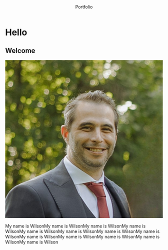 <!DOCTYPE html>
<html lang="en">
<head>
    <meta charset="UTF-8">
    <meta name="viewport" content="width=device-width, initial-scale=1.0">
    <meta name="description" content="Wilson Mendes, Portfolio, Web developer.">
    <meta name="keywords" content="Web site, Developer, Full stack, Back-end, Front-end">
    <title>Portfolio</title>
    <!--Favicon-->
    <link rel="icon" type="image/png" sizes="16x16" href="assets/images/favicon/favicon-16x16.png">
    <link rel="icon" type="image/png" sizes="32x32" href="assets/images/favicon/favicon-32x32.png">
    <link rel="apple-touch-icon" href="assets/images/favicon/apple-touch-icon.png">

 <!--Bootstrap 5 CSS-->
 <link href="https://cdn.jsdelivr.net/npm/bootstrap@5.3.3/dist/css/bootstrap.min.css" rel="stylesheet" integrity="sha384-QWTKZyjpPEjISv5WaRU9OFeRpok6YctnYmDr5pNlyT2bRjXh0JMhjY6hW+ALEwIH" crossorigin="anonymous">
    
 <!-- CSS Style-->
 <link rel="stylesheet" href="assets/css/style.css">

</head>
<style>
    body{
        background: url(assets/images/dark-concrete-texture-background-photo.jpg)  no-repeat center/cover;
 }
</style>
<body>
    <header>Portfolio</header>
<div class="container">
    <div class="row">
        <div class="col-md-2">
    <h1 id="hello">Hello</h1>
    <h2 class="greating">Welcome</h2>
        </div>
    </div>    
        <div class="row">
            <div class="col-md">
    <img src="assets/images/me-in-a-suit.jpg" alt="me-in-a-suit" class="img-fluid">
        </div>
    </div>
    <div class="row">
        <div class="col">
    <p class="me" class="row">My name is WilsonMy name is WilsonMy name is WilsonMy name is WilsonMy name is WilsonMy name is WilsonMy name is WilsonMy name is WilsonMy name is WilsonMy name is WilsonMy name is WilsonMy name is WilsonMy name is Wilson</p>
        </div>
    </div>
</div>
</body>
     <!--Bootstrap JS-->
    <script src="https://cdn.jsdelivr.net/npm/bootstrap@5.3.3/dist/js/bootstrap.bundle.min.js" integrity="sha384-YvpcrYf0tY3lHB60NNkmXc5s9fDVZLESaAA55NDzOxhy9GkcIdslK1eN7N6jIeHz" crossorigin="anonymous"></script>
    <!--Font Awesome kit-->
    <script src="https://kit.fontawesome.com/eda0f92437.js" crossorigin="anonymous"></script>
</body>
</html>